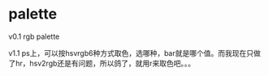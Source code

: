 # palette
v0.1 rgb palette

v1.1 ps上，可以按hsvrgb6种方式取色，选哪种，bar就是哪个值。而我现在只做了hr，hsv2rgb还是有问题，所以鸽了，就用r来取色吧。。。